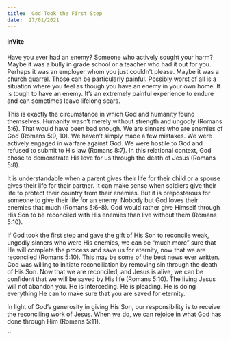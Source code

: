 ```yaml
---
title:  God Took the First Step
date:  27/01/2021
---
```


#### inVite

Have you ever had an enemy? Someone who actively sought your harm? Maybe it was a bully in grade school or a teacher who had it out for you. Perhaps it was an employer whom you just couldn’t please. Maybe it was a church quarrel. Those can be particularly painful. Possibly worst of all is a situation where you feel as though you have an enemy in your own home. It is tough to have an enemy. It’s an extremely painful experience to endure and can sometimes leave lifelong scars.

This is exactly the circumstance in which God and humanity found themselves. Humanity wasn’t merely without strength and ungodly (Romans 5:6). That would have been bad enough. We are sinners who are enemies of God (Romans 5:9, 10). We haven’t simply made a few mistakes. We were actively engaged in warfare against God. We were hostile to God and refused to submit to His law (Romans 8:7). In this relational context, God chose to demonstrate His love for us through the death of Jesus (Romans 5:8).

It is understandable when a parent gives their life for their child or a spouse gives their life for their partner. It can make sense when soldiers give their life to protect their country from their enemies. But it is preposterous for someone to give their life for an enemy. Nobody but God loves their enemies that much (Romans 5:6–8). God would rather give Himself through His Son to be reconciled with His enemies than live without them (Romans 5:10).

If God took the first step and gave the gift of His Son to reconcile weak, ungodly sinners who were His enemies, we can be “much more” sure that He will complete the process and save us for eternity, now that we are reconciled (Romans 5:10). This may be some of the best news ever written. God was willing to initiate reconciliation by removing sin through the death of His Son. Now that we are reconciled, and Jesus is alive, we can be confident that we will be saved by His life (Romans 5:10). The living Jesus will not abandon you. He is interceding. He is pleading. He is doing everything He can to make sure that you are saved for eternity.

In light of God’s generosity in giving His Son, our responsibility is to receive the reconciling work of Jesus. When we do, we can rejoice in what God has done through Him (Romans 5:11).

``